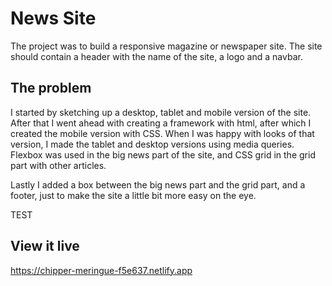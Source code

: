 # News Site

The project was to build a responsive magazine or newspaper site. The site should contain a header with the name of the site, a logo and a navbar.

## The problem

I started by sketching up a desktop, tablet and mobile version of the site. After that I went ahead with creating a framework with html, after which I created the mobile version with CSS. When I was happy with looks of that version, I made the tablet and desktop versions using media queries. Flexbox was used in the big news part of the site, and CSS grid in the grid part with other articles.

Lastly I added a box between the big news part and the grid part, and a footer, just to make the site a little bit more easy on the eye.

TEST

## View it live
https://chipper-meringue-f5e637.netlify.app
